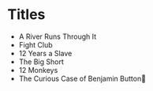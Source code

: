# Titles
* A River Runs Through It
* Fight Club
* 12 Years a Slave
* The Big Short
* 12 Monkeys
* The Curious Case of Benjamin Button
